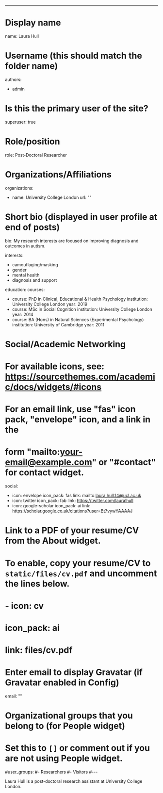 ---
# Display name
name: Laura Hull
# Username (this should match the folder name)
authors:
- admin

# Is this the primary user of the site?
superuser: true

# Role/position
role: Post-Doctoral Researcher

# Organizations/Affiliations
organizations:
- name: University College London
  url: ""

# Short bio (displayed in user profile at end of posts)
bio: My research interests are focused on improving diagnosis and outcomes in autism.

interests:
- camouflaging/masking
- gender
- mental health
- diagnosis and support

education:
  courses:
  - course: PhD in Clinical, Educational & Health Psychology
    institution: University College London
    year: 2019
  - course: MSc in Social Cognition
    institution: University College London
    year: 2014
  - course: BA (Hons) in Natural Sciences (Experimental Psychology)
    institution: University of Cambridge
    year: 2011

# Social/Academic Networking
# For available icons, see: https://sourcethemes.com/academic/docs/widgets/#icons
#   For an email link, use "fas" icon pack, "envelope" icon, and a link in the
#   form "mailto:your-email@example.com" or "#contact" for contact widget.
social:
- icon: envelope
  icon_pack: fas
  link: mailto:laura.hull.14@ucl.ac.uk
- icon: twitter
  icon_pack: fab
  link: https://twitter.com/lauralhull
- icon: google-scholar
  icon_pack: ai
  link: https://scholar.google.co.uk/citations?user=Bt7vywYAAAAJ

# Link to a PDF of your resume/CV from the About widget.
# To enable, copy your resume/CV to `static/files/cv.pdf` and uncomment the lines below.  
# - icon: cv
#   icon_pack: ai
#   link: files/cv.pdf

# Enter email to display Gravatar (if Gravatar enabled in Config)
email: ""
  
# Organizational groups that you belong to (for People widget)
#   Set this to `[]` or comment out if you are not using People widget.  
#user_groups:
#- Researchers
#- Visitors
#---

Laura Hull is a post-doctoral research assistant at University College London.  
